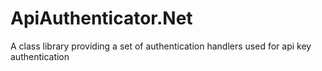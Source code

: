 # ApiAuthenticator.Net
A class library providing a set of authentication handlers used for api key authentication

